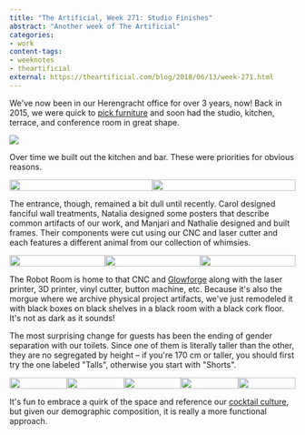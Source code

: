```yaml
---
title: "The Artificial, Week 271: Studio Finishes"
abstract: "Another week of The Artificial"
categories:
- work
content-tags:
- weeknotes
- theartificial
external: https://theartificial.com/blog/2018/06/13/week-271.html
---
```


We've now been in our Herengracht office for over 3 years, now! Back in 2015, we were quick to [pick furniture](https://theartificial.com/blog/2015/04/17/links.html) and soon had the studio, kitchen, terrace, and conference room in great shape.

![](/media/2018-06-13-week-271/studio.jpg)

Over time we built out the kitchen and bar. These were priorities for obvious reasons.

<div style="display: table; border-collapse: collapse; width: 100%">
    <div style="display: table-cell; vertical-align: top;">
        <img src="/media/2018-06-13-week-271/cookies.jpg" style="display: block; width: 100%; height: auto; padding: 0;">
    </div>
    <div style="display: table-cell; vertical-align: top;">
        <img src="/media/2018-06-13-week-271/bar.jpg" style="display: block; width: 100%; height: auto; padding: 0;">
    </div>
</div>

The entrance, though, remained a bit dull until recently. Carol designed fanciful wall treatments, Natalia designed some posters that describe common artifacts of our work, and Manjari and Nathalie designed and built frames. Their components were cut using our CNC and laser cutter and each features a different animal from our collection of whimsies.

<div style="display: table; border-collapse: collapse; width: 100%">
    <div style="display: table-cell; vertical-align: top;">
        <img src="/media/2018-06-13-week-271/vijf.jpg" style="display: block; width: 100%; height: auto; padding: 0;">
    </div>
    <div style="display: table-cell; vertical-align: top;">
        <img src="/media/2018-06-13-week-271/stairs.jpg" style="display: block; width: 100%; height: auto; padding: 0;">
    </div>
    <div style="display: table-cell; vertical-align: top;">
        <img src="/media/2018-06-13-week-271/frame.jpg" style="display: block; width: 100%; height: auto; padding: 0;">
    </div>
</div>

The Robot Room is home to that CNC and [Glowforge](https://glowforge.us/Doh6Tm) along with the laser printer, 3D printer, vinyl cutter, button machine, etc. Because it's also the morgue where we archive physical project artifacts, we've just remodeled it with black boxes on black shelves in a black room with a black cork floor. It's not as dark as it sounds!

The most surprising change for guests has been the ending of gender separation with our toilets. Since one of them is literally taller than the other, they are no segregated by height – if you're 170 cm or taller, you should first try the one labeled "Talls", otherwise you start with "Shorts".

<div style="display: table; border-collapse: collapse; width: 100%">
    <div style="display: table-cell; vertical-align: top;">
        <img src="/media/2018-06-13-week-271/robots.jpg" style="display: block; width: 100%; height: auto; padding: 0;">
    </div>
    <div style="display: table-cell; vertical-align: top;">
        <img src="/media/2018-06-13-week-271/morgue.jpg" style="display: block; width: 100%; height: auto; padding: 0;">
    </div>
    <div style="display: table-cell; vertical-align: top;">
        <img src="/media/2018-06-13-week-271/talls.jpg" style="display: block; width: 100%; height: auto; padding: 0;">
    </div>
    <div style="display: table-cell; vertical-align: top;">
        <img src="/media/2018-06-13-week-271/toilets.jpg" style="display: block; width: 100%; height: auto; padding: 0;">
    </div>
    <div style="display: table-cell; vertical-align: top;">
        <img src="/media/2018-06-13-week-271/shorts.jpg" style="display: block; width: 100%; height: auto; padding: 0;">
    </div>
</div>

It's fun to embrace a quirk of the space and reference our [cocktail culture](https://theartificial.com/cocktails/), but given our demographic composition, it is really a more functional approach.
